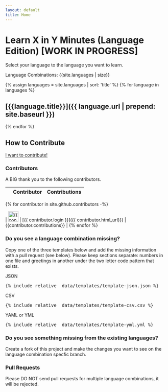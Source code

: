```yaml
---
layout: default
title: Home
---
```


# Learn X in Y Minutes (Language Edition) [WORK IN PROGRESS]

Select your language to the language you want to learn.

Language Combinations: {{site.languages | size}}

{% assign languages = site.languages | sort: 'title' %}
{% for language in languages %}

## [{{language.title}}]({{ language.url | prepend: site.baseurl }})

{% endfor %}

## How to Contribute

[I want to contribute!](https://github.com/wboka/learnxinyminutes-language-edition/blob/master/.github/contributing.md)

### Contributors

A BIG thank you to the following contributors.

|       | Contributor | Contributions |
| :---: | ----------- | ------------: |
{% for contributor in site.github.contributors -%}

| <img src="{{contributor.avatar_url}}" alt="{{contributor.login}}'s avatar" width="32" height="32" /> | [{{ contributor.login }}]({{ contributor.html_url}}) | {{contributor.contributions}} |
{% endfor %}

### Do you see a language combination missing?

Copy one of the three templates below and add the missing information with a pull request (see below). Please keep sections separate: numbers in one file and greetings in another under the two letter code pattern that exists.

JSON

<pre>{% include_relative _data/templates/template-json.json %}</pre>

CSV

<pre>{% include_relative _data/templates/template-csv.csv %}</pre>

YAML or YML

<pre>{% include_relative _data/templates/template-yml.yml %}</pre>

### Do you see something missing from the existing languages?

Create a fork of this project and make the changes you want to see on the language combination specfic branch.

### Pull Requests

Please DO NOT send pull requests for multiple language combinations, it will be rejected.
